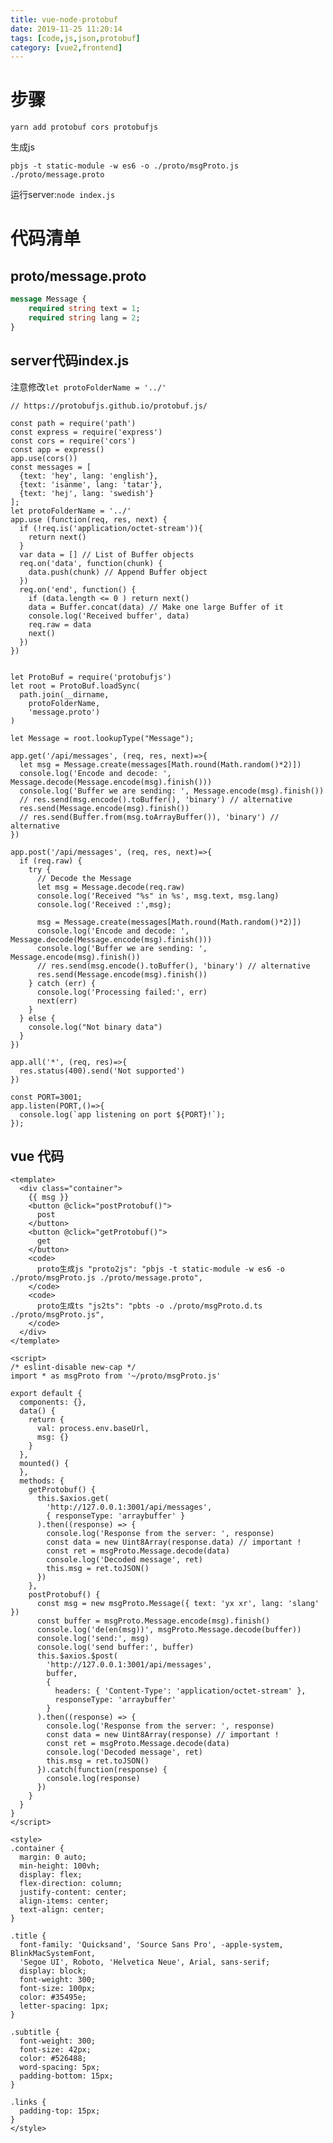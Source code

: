 ```yaml
---
title: vue-node-protobuf
date: 2019-11-25 11:20:14
tags: [code,js,json,protobuf]
category: [vue2,frontend]
---
```


# 步骤

`yarn add protobuf cors protobufjs`


生成js

`pbjs -t static-module -w es6 -o ./proto/msgProto.js ./proto/message.proto`

运行server:`node index.js`

# 代码清单

## proto/message.proto

```proto
message Message {
    required string text = 1;
    required string lang = 2;
}
```


## server代码index.js

注意修改`let protoFolderName = '../'`

```
// https://protobufjs.github.io/protobuf.js/

const path = require('path')
const express = require('express')
const cors = require('cors')
const app = express()
app.use(cors())
const messages = [
  {text: 'hey', lang: 'english'},
  {text: 'isänme', lang: 'tatar'},
  {text: 'hej', lang: 'swedish'}
];
let protoFolderName = '../'
app.use (function(req, res, next) {
  if (!req.is('application/octet-stream')){
    return next()
  }
  var data = [] // List of Buffer objects
  req.on('data', function(chunk) {
    data.push(chunk) // Append Buffer object
  })
  req.on('end', function() {
    if (data.length <= 0 ) return next()
    data = Buffer.concat(data) // Make one large Buffer of it
    console.log('Received buffer', data)
    req.raw = data
    next()
  })
})


let ProtoBuf = require('protobufjs')
let root = ProtoBuf.loadSync(
  path.join(__dirname,
    protoFolderName,
    'message.proto')
)

let Message = root.lookupType("Message");

app.get('/api/messages', (req, res, next)=>{
  let msg = Message.create(messages[Math.round(Math.random()*2)])
  console.log('Encode and decode: ', Message.decode(Message.encode(msg).finish()))
  console.log('Buffer we are sending: ', Message.encode(msg).finish())
  // res.send(msg.encode().toBuffer(), 'binary') // alternative
  res.send(Message.encode(msg).finish())
  // res.send(Buffer.from(msg.toArrayBuffer()), 'binary') // alternative
})

app.post('/api/messages', (req, res, next)=>{
  if (req.raw) {
    try {
      // Decode the Message
      let msg = Message.decode(req.raw)
      console.log('Received "%s" in %s', msg.text, msg.lang)
      console.log('Received :',msg);

      msg = Message.create(messages[Math.round(Math.random()*2)])
      console.log('Encode and decode: ', Message.decode(Message.encode(msg).finish()))
      console.log('Buffer we are sending: ', Message.encode(msg).finish())
      // res.send(msg.encode().toBuffer(), 'binary') // alternative
      res.send(Message.encode(msg).finish())
    } catch (err) {
      console.log('Processing failed:', err)
      next(err)
    }
  } else {
    console.log("Not binary data")
  }
})

app.all('*', (req, res)=>{
  res.status(400).send('Not supported')
})

const PORT=3001;
app.listen(PORT,()=>{
  console.log(`app listening on port ${PORT}!`);
});
```


## vue 代码


    <template>
      <div class="container">
        {{ msg }}
        <button @click="postProtobuf()">
          post
        </button>
        <button @click="getProtobuf()">
          get
        </button>
        <code>
          proto生成js "proto2js": "pbjs -t static-module -w es6 -o ./proto/msgProto.js ./proto/message.proto",
        </code>
        <code>
          proto生成ts "js2ts": "pbts -o ./proto/msgProto.d.ts ./proto/msgProto.js",
        </code>
      </div>
    </template>
    
    <script>
    /* eslint-disable new-cap */
    import * as msgProto from '~/proto/msgProto.js'
    
    export default {
      components: {},
      data() {
        return {
          val: process.env.baseUrl,
          msg: {}
        }
      },
      mounted() {
      },
      methods: {
        getProtobuf() {
          this.$axios.get(
            'http://127.0.0.1:3001/api/messages',
            { responseType: 'arraybuffer' }
          ).then((response) => {
            console.log('Response from the server: ', response)
            const data = new Uint8Array(response.data) // important !
            const ret = msgProto.Message.decode(data)
            console.log('Decoded message', ret)
            this.msg = ret.toJSON()
          })
        },
        postProtobuf() {
          const msg = new msgProto.Message({ text: 'yx xr', lang: 'slang' })
          const buffer = msgProto.Message.encode(msg).finish()
          console.log('de(en(msg))', msgProto.Message.decode(buffer))
          console.log('send:', msg)
          console.log('send buffer:', buffer)
          this.$axios.$post(
            'http://127.0.0.1:3001/api/messages',
            buffer,
            {
              headers: { 'Content-Type': 'application/octet-stream' },
              responseType: 'arraybuffer'
            }
          ).then((response) => {
            console.log('Response from the server: ', response)
            const data = new Uint8Array(response) // important !
            const ret = msgProto.Message.decode(data)
            console.log('Decoded message', ret)
            this.msg = ret.toJSON()
          }).catch(function(response) {
            console.log(response)
          })
        }
      }
    }
    </script>
    
    <style>
    .container {
      margin: 0 auto;
      min-height: 100vh;
      display: flex;
      flex-direction: column;
      justify-content: center;
      align-items: center;
      text-align: center;
    }
    
    .title {
      font-family: 'Quicksand', 'Source Sans Pro', -apple-system, BlinkMacSystemFont,
      'Segoe UI', Roboto, 'Helvetica Neue', Arial, sans-serif;
      display: block;
      font-weight: 300;
      font-size: 100px;
      color: #35495e;
      letter-spacing: 1px;
    }
    
    .subtitle {
      font-weight: 300;
      font-size: 42px;
      color: #526488;
      word-spacing: 5px;
      padding-bottom: 15px;
    }
    
    .links {
      padding-top: 15px;
    }
    </style>
